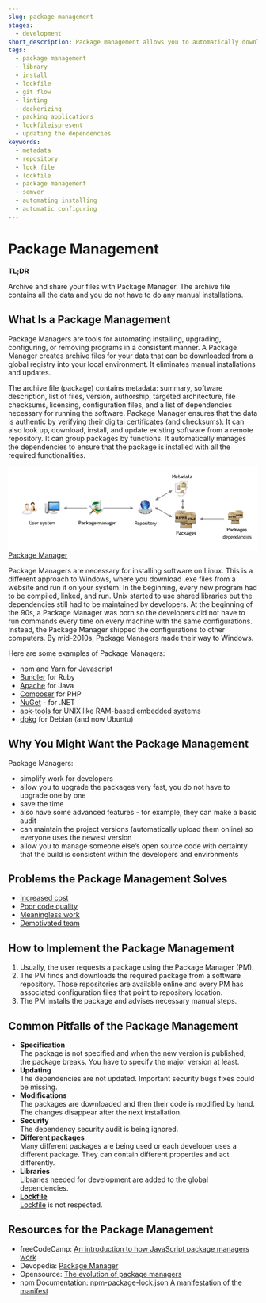 ```yaml
---
slug: package-management
stages:
  - development
short_description: Package management allows you to automatically download, install, and update software using remote repositories and in a consistent manner. Package managers are software tools that eliminate maintaining the software manually.
tags:
  - package management
  - library
  - install
  - lockfile
  - git flow
  - linting
  - dockerizing
  - packing applications
  - lockfileispresent
  - updating the dependencies
keywords:
  - metadata
  - repository
  - lock file
  - lockfile
  - package management
  - semver
  - automating installing
  - automatic configuring
---
```


# Package Management

**TL;DR**

Archive and share your files with Package Manager. The archive file contains all the data and you do not have to do any manual installations.

## What Is a Package Management

Package Managers are tools for automating installing, upgrading, configuring, or removing programs in a consistent manner. A Package Manager creates archive files for your data that can be downloaded from a global registry into your local environment. It eliminates manual installations and updates.

The archive file (package) contains metadata: summary, software description, list of files, version, authorship, targeted architecture, file checksums, licensing, configuration files, and a list of dependencies necessary for running the software. Package Manager ensures that the data is authentic by verifying their digital certificates (and checksums). It can also look up, download, install, and update existing software from a remote repository. It can group packages by functions. It automatically manages the dependencies to ensure that the package is installed with all the required functionalities.

![Package Manager](/files/package_manager.png)  
[Package Manager](https://devopedia.org/package-manager)

Package Managers are necessary for installing software on Linux. This is a different approach to Windows, where you download .exe files from a website and run it on your system. In the beginning, every new program had to be compiled, linked, and run. Unix started to use shared libraries but the dependencies still had to be maintained by developers. At the beginning of the 90s, a Package Manager was born so the developers did not have to run commands every time on every machine with the same configurations. Instead, the Package Manager shipped the configurations to other computers. By mid-2010s, Package Managers made their way to Windows.

Here are some examples of Package Managers:

- [npm](https://en.wikipedia.org/wiki/Npm) and [Yarn](https://yarnpkg.com/lang/en/) for Javascript
- [Bundler](https://bundler.io/) for Ruby
- [Apache](https://maven.apache.org/) for Java
- [Composer](https://getcomposer.org/) for PHP
- [NuGet](https://www.nuget.org/) - for .NET
- [apk-tools](http://apk-tools.sourceforge.net/) for UNIX like RAM-based embedded systems
- [dpkg](https://wiki.debian.org/Teams/Dpkg) for Debian (and now Ubuntu)

## Why You Might Want the Package Management

Package Managers:

- simplify work for developers
- allow you to upgrade the packages very fast, you do not have to upgrade one by one
- save the time
- also have some advanced features - for example, they can make a basic audit
- can maintain the project versions (automatically upload them online) so everyone uses the newest version
- allow you to manage someone else’s open source code with certainty that the build is consistent within the developers and environments

## Problems the Package Management Solves

- [Increased cost](/problems/increased-cost)
- [Poor code quality](/problems/poor-code-quality)
- [Meaningless work](/problems/meaningless-work)
- [Demotivated team](/problems/demotivated-team)

## How to Implement the Package Management

1. Usually, the user requests a package using the Package Manager (PM).
2. The PM finds and downloads the required package from a software repository. Those repositories are available online and every PM has associated configuration files that point to repository location.
3. The PM installs the package and advises necessary manual steps.

## Common Pitfalls of the Package Management

- **Specification**  
  The package is not specified and when the new version is published, the package breaks. You have to specify the major version at least.
- **Updating**  
  The dependencies are not updated. Important security bugs fixes could be missing.
- **Modifications**  
  The packages are downloaded and then their code is modified by hand. The changes disappear after the next installation.
- **Security**  
  The dependency security audit is being ignored.
- **Different packages**  
  Many different packages are being used or each developer uses a different package. They can contain different properties and act differently.
- **Libraries**  
  Libraries needed for development are added to the global dependencies.
- [**Lockfile**](/practices/lockfileispresent)  
  [Lockfile](/practices/lockfileispresent) is not respected.

## Resources for the Package Management

- freeCodeCamp: [An introduction to how JavaScript package managers work](https://www.freecodecamp.org/news/javascript-package-managers-101-9afd926add0a/)
- Devopedia: [Package Manager](https://devopedia.org/package-manager#Linode-2017)
- Opensource: [The evolution of package managers](https://opensource.com/article/18/7/evolution-package-managers)
- npm Documentation: [npm-package-lock.json A manifestation of the manifest](https://docs.npmjs.com/files/package-lock.json)
